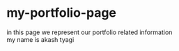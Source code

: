 # my-portfolio-page
in this page we represent our portfolio related information
<br>
my name is akash tyagi
